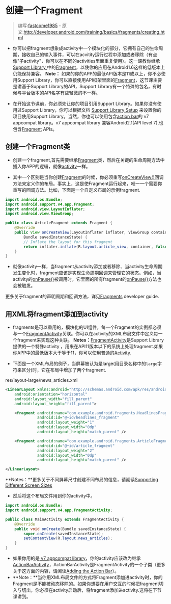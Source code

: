 # 创建一个Fragment

> 编写:[fastcome1985](https://github.com/fastcome1985) - 原文:<http://developer.android.com/training/basics/fragments/creating.html>

* 你可以把fragment想象成activity中一个模块化的部分，它拥有自己的生命周期，接收自己的输入事件，可以在acvitity运行过程中添加或者移除（有点像"子activity"，你可以在不同的activities里面重复使用）。这一课教你继承[Support Library ](http://developer.android.com/tools/support-library/index.html)中的[Fragment](http://developer.android.com/reference/android/support/v4/app/Fragment.html)，以使你的应用在Android1.6这样的低版本上仍能保持兼容。
   **Note：** 如果的你的APP的最低API版本是11或以上，你不必使用Support Library，你可以直接使用API框架里面的[Fragment](http://developer.android.com/reference/android/app/Fragment.html)，这节课主要是讲基于Support Library的API，Support Library有一个特殊的包名，有时候与平台版本的API名字有些轻微的不一样。

* 在开始这节课前，你必须先让你的项目引用Support Library。如果你没有使用过Support Library，你可以根据文档  [Support Library Setup](http://developer.android.com/intl/zh-cn/tools/support-library/setup.html) 来设置你的项目使用Support Library。当然，你也可以使用包含[action bar](http://developer.android.com/guide/topics/ui/actionbar.html)的 v7 appcompat library。v7 appcompat library 兼容Android2.1(API level 7),也包含[Fragment](http://developer.android.com/reference/android/support/v4/app/Fragment.html) APIs。

## 创建一个Fragment类

* 创建一个fragment,首先需要继承[Fragment](http://developer.android.com/reference/android/support/v4/app/Fragment.html)类，然后在关键的生命周期方法中插入你APP的逻辑，就像[activity](http://developer.android.com/reference/android/app/Activity.html)一样。

* 其中一个区别是当你创建[Fragment](http://developer.android.com/reference/android/support/v4/app/Fragment.html)的时候，你必须重写[onCreateView()](http://developer.android.com/reference/android/support/v4/app/Fragment.html#onCreateView(android.view.LayoutInflater,%20android.view.ViewGroup,%20android.os.Bundle))回调方法来定义你的布局。事实上，这是使Fragment运行起来，唯一一个需要你重写的回调方法。比如，下面是一个自定义布局的示例fragment.

```java
import android.os.Bundle;
import android.support.v4.app.Fragment;
import android.view.LayoutInflater;
import android.view.ViewGroup;

public class ArticleFragment extends Fragment {
    @Override
    public View onCreateView(LayoutInflater inflater, ViewGroup container,
        Bundle savedInstanceState) {
        // Inflate the layout for this fragment
        return inflater.inflate(R.layout.article_view, container, false);
    }
}
```

* 就像activity一样，当fragment从activity添加或者移除、当activity生命周期发生变化时，fragment应该是实现生命周期回调来管理它的状态。例如，当activity的[onPause()](http://developer.android.com/reference/android/app/Activity.html#onPause())被调用时，它里面的所有fragment的[onPause()](http://developer.android.com/reference/android/app/Activity.html#onPause())方法也会被触发。

更多关于fragment的声明周期和回调方法，详见[Fragments](http://developer.android.com/guide/components/fragments.html) developer guide.

## 用XML将fragment添加到activity


* fragments是可以重用的，模块化的UI组件，每一个Fragment的实例都必须与一个[FragmentActivity](http://developer.android.com/reference/android/support/v4/app/FragmentActivity.html)关联。你可以在activity的XML布局文件中定义每一个fragment来实现这种关联。
    **Notes：**[FragmentActivity](http://developer.android.com/reference/android/support/v4/app/FragmentActivity.html)是Support Library提供的一个特殊activity ，用来在API11版本以下的系统上处理fragment.如果你APP中的最低版本大于等于11，你可以使用普通的[Activity](http://developer.android.com/reference/android/app/Activity.html).

* 下面是一个XML布局的例子，当屏幕被认为是large(用目录名称中的`large`字符来区分)时，它在布局中增加了两个fragment.

res/layout-large/news_articles.xml

```xml
<LinearLayout xmlns:android="http://schemas.android.com/apk/res/android"
    android:orientation="horizontal"
    android:layout_width="fill_parent"
    android:layout_height="fill_parent">

    <fragment android:name="com.example.android.fragments.HeadlinesFragment"
              android:id="@+id/headlines_fragment"
              android:layout_weight="1"
              android:layout_width="0dp"
              android:layout_height="match_parent" />

    <fragment android:name="com.example.android.fragments.ArticleFragment"
              android:id="@+id/article_fragment"
              android:layout_weight="2"
              android:layout_width="0dp"
              android:layout_height="match_parent" />

</LinearLayout>
```

  **Notes：**更多关于不同屏幕尺寸创建不同布局的信息，请阅读[Supporting Different Screen Sizes](http://developer.android.com/training/multiscreen/screensizes.html)

* 然后将这个布局文件用到你的activity中。

```java
import android.os.Bundle;
import android.support.v4.app.FragmentActivity;

public class MainActivity extends FragmentActivity {
    @Override
    public void onCreate(Bundle savedInstanceState) {
        super.onCreate(savedInstanceState);
        setContentView(R.layout.news_articles);
    }
}
```

* 如果你用的是[ v7 appcompat library](http://developer.android.com/intl/zh-cn/tools/support-library/features.html#v7-appcompat)，你的activity应该改为继承[ActionBarActivity](http://developer.android.com/reference/android/support/v7/app/ActionBarActivity.html)，ActionBarActivity是FragmentActivity的一个子类（更多关于这方面的内容，请阅读[Adding the Action Bar](http://developer.android.com/training/basics/actionbar/index.html)）。
* **Note：**当你用XML布局文件的方式将Fragment添加进activity时，你的Fragment是不能被动态移除的。如果你想要在用户交互的时候把fragment切入与切出，你必须在activity启动后，将fragment添加进activity.这将在下节课讲到。
